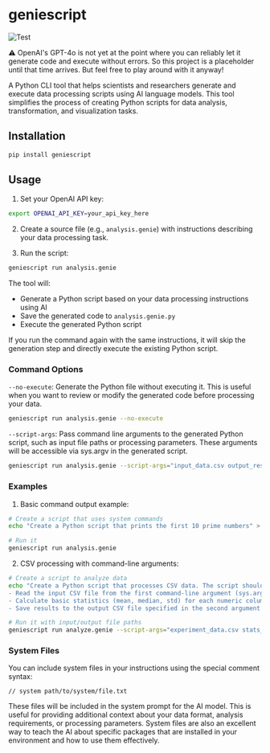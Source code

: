 # geniescript

![Test](https://github.com/magland/geniescript/actions/workflows/test.yml/badge.svg)

:warning: OpenAI's GPT-4o is not yet at the point where you can reliably let it generate code and execute without errors. So this project is a placeholder until that time arrives. But feel free to play around with it anyway!

A Python CLI tool that helps scientists and researchers generate and execute data processing scripts using AI language models. This tool simplifies the process of creating Python scripts for data analysis, transformation, and visualization tasks.

## Installation

```bash
pip install geniescript
```

## Usage

1. Set your OpenAI API key:
```bash
export OPENAI_API_KEY=your_api_key_here
```

2. Create a source file (e.g., `analysis.genie`) with instructions describing your data processing task.

3. Run the script:

```bash
geniescript run analysis.genie
```

The tool will:
- Generate a Python script based on your data processing instructions using AI
- Save the generated code to `analysis.genie.py`
- Execute the generated Python script

If you run the command again with the same instructions, it will skip the generation step and directly execute the existing Python script.

### Command Options

`--no-execute`: Generate the Python file without executing it. This is useful when you want to review or modify the generated code before processing your data.
```bash
geniescript run analysis.genie --no-execute
```

`--script-args`: Pass command line arguments to the generated Python script, such as input file paths or processing parameters. These arguments will be accessible via sys.argv in the generated script.
```bash
geniescript run analysis.genie --script-args="input_data.csv output_results.csv"
```

### Examples

1. Basic command output example:
```bash
# Create a script that uses system commands
echo "Create a Python script that prints the first 10 prime numbers" > analysis.genie

# Run it
geniescript run analysis.genie
```

2. CSV processing with command-line arguments:
```bash
# Create a script to analyze data
echo "Create a Python script that processes CSV data. The script should:
- Read the input CSV file from the first command-line argument (sys.argv[1])
- Calculate basic statistics (mean, median, std) for each numeric column
- Save results to the output CSV file specified in the second argument (sys.argv[2])" > analyze.genie

# Run it with input/output file paths
geniescript run analyze.genie --script-args="experiment_data.csv stats_results.csv"
```

### System Files

You can include system files in your instructions using the special comment syntax:
```
// system path/to/system/file.txt
```

These files will be included in the system prompt for the AI model. This is useful for providing additional context about your data format, analysis requirements, or processing parameters. System files are also an excellent way to teach the AI about specific packages that are installed in your environment and how to use them effectively.
